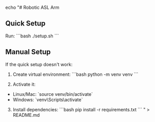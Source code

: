 echo "# Robotic ASL Arm

## Quick Setup
Run:
\`\`\`bash
./setup.sh
\`\`\`

## Manual Setup
If the quick setup doesn't work:

1. Create virtual environment:
\`\`\`bash
python -m venv venv
\`\`\`

2. Activate it:
- Linux/Mac: \`source venv/bin/activate\`
- Windows: \`venv\\Scripts\\activate\`

3. Install dependencies:
\`\`\`bash
pip install -r requirements.txt
\`\`\`
" > README.md
